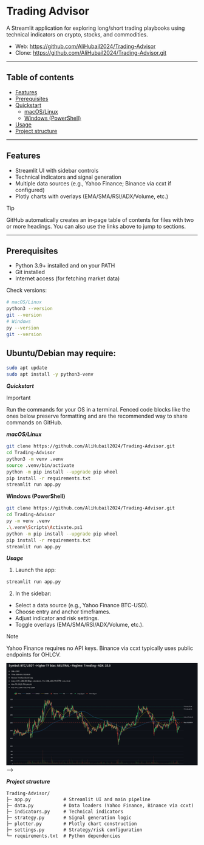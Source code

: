 # Trading Advisor

A Streamlit application for exploring long/short trading playbooks using technical indicators on crypto, stocks, and commodities.

- Web: https://github.com/AliHubail2024/Trading-Advisor  
- Clone: https://github.com/AliHubail2024/Trading-Advisor.git

---

## Table of contents

- [Features](#features)
- [Prerequisites](#prerequisites)
- [Quickstart](#quickstart)
  - [macOS/Linux](#macoslinux)
  - [Windows (PowerShell)](#windows-powershell)
- [Usage](#usage)
- [Project structure](#project-structure)

---

## Features

- Streamlit UI with sidebar controls
- Technical indicators and signal generation
- Multiple data sources (e.g., Yahoo Finance; Binance via ccxt if configured)
- Plotly charts with overlays (EMA/SMA/RSI/ADX/Volume, etc.)

> [!TIP]
> GitHub automatically creates an in‑page table of contents for files with two or more headings. You can also use the links above to jump to sections.

---

## Prerequisites

- Python 3.9+ installed and on your PATH
- Git installed
- Internet access (for fetching market data)

Check versions:

```bash
# macOS/Linux
python3 --version
git --version
# Windows
py --version
git --version
```
## Ubuntu/Debian may require:
```bash
sudo apt update
sudo apt install -y python3-venv
```


***Quickstart*** 

>[!IMPORTANT]
>Run the commands for your OS in a terminal. Fenced code blocks like the ones below preserve formatting and are the recommended way to share commands on GitHub.

***macOS/Linux***

```bash
git clone https://github.com/AliHubail2024/Trading-Advisor.git
cd Trading-Advisor
python3 -m venv .venv
source .venv/bin/activate
python -m pip install --upgrade pip wheel
pip install -r requirements.txt
streamlit run app.py
```

**Windows (PowerShell)**

```bash
git clone https://github.com/AliHubail2024/Trading-Advisor.git
cd Trading-Advisor
py -m venv .venv
.\.venv\Scripts\Activate.ps1
python -m pip install --upgrade pip wheel
pip install -r requirements.txt
streamlit run app.py
```


***Usage***

1. Launch the app:

```bash
streamlit run app.py
```

2. In the sidebar:
   
 * Select a data source (e.g., Yahoo Finance BTC-USD).
 * Choose entry and anchor timeframes.
 * Adjust indicator and risk settings.
 * Toggle overlays (EMA/SMA/RSI/ADX/Volume, etc.).

>[!NOTE]
> Yahoo Finance requires no API keys. Binance via ccxt typically uses public endpoints for OHLCV.

![App screenshot](assets/images/BTC_advice_Sample.png) -->

***Project structure***
```text
Trading-Advisor/
├─ app.py            # Streamlit UI and main pipeline
├─ data.py           # Data loaders (Yahoo Finance, Binance via ccxt)
├─ indicators.py     # Technical indicators
├─ strategy.py       # Signal generation logic
├─ plotter.py        # Plotly chart construction
├─ settings.py       # Strategy/risk configuration
└─ requirements.txt  # Python dependencies
```
